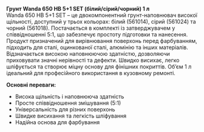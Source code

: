 **Грунт Wanda 650 HB 5+1 SET (білий/сірий/чорний) 1 л**  
Wanda 650 HB 5+1 SET – це двокомпонентний грунт-наповнювач високої щільності, доступний у трьох кольорах: білий (561014), сірий (561024) та чорний (561018). Постачається в комплекті із затверджувачем у співвідношенні 5:1, що забезпечує простоту підготовки та нанесення. Продукт призначений для вирівнювання поверхонь перед фарбуванням, підходить для сталі, оцинкованої сталі, алюмінію та інших матеріалів. Відзначається високою наповнюючою здатністю, дозволяючи приховувати значні нерівності та дефекти. Швидко висихає, легко шліфується та створює міцну основу для фінішних покриттів. Об’єм 1 л ідеальний для професійного використання в кузовному ремонті.

**Основні переваги:**
- Висока щільність і наповнююча здатність
- Просте співвідношення змішування (5:1)
- Універсальність для різних поверхонь
- Швидке висихання та легкість шліфування
- Надійна основа для фарбування